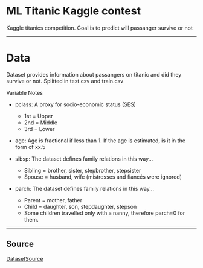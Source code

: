 # ML Titanic Kaggle contest
Kaggle titanics competition. Goal is to predict will passanger survive or not

---
# Data
Dataset provides information about passangers on titanic and did they survive or not. Splitted in test.csv and train.csv

Variable Notes
- pclass: A proxy for socio-economic status (SES)
    - 1st = Upper
    - 2nd = Middle
    - 3rd = Lower
- age: Age is fractional if less than 1. If the age is estimated, is it in the form of xx.5

- sibsp: The dataset defines family relations in this way...
    - Sibling = brother, sister, stepbrother, stepsister
    - Spouse = husband, wife (mistresses and fiancés were ignored)

- parch: The dataset defines family relations in this way...
    - Parent = mother, father
    - Child = daughter, son, stepdaughter, stepson
    - Some children travelled only with a nanny, therefore parch=0 for them.

---
## Source
[DatasetSource](https://www.kaggle.com/competitions/titanic/overview)